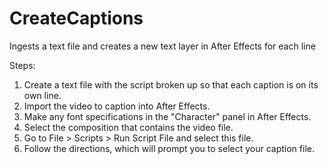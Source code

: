 # CreateCaptions
Ingests a text file and creates a new text layer in After Effects for each line

Steps:
1. Create a text file with the script broken up so that each caption is on its own line.
2. Import the video to caption into After Effects.
3. Make any font specifications in the "Character" panel in After Effects.
4. Select the composition that contains the video file.
5. Go to File > Scripts > Run Script File and select this file.
6. Follow the directions, which will prompt you to select your caption file. 
